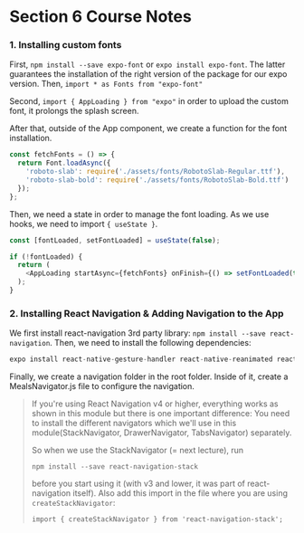 # Section 6 Course Notes

### 1. Installing custom fonts

First, `npm install --save expo-font` or `expo install expo-font`. The latter guarantees the installation of the right version of the package for our expo version. Then,
`import * as Fonts from "expo-font"`

Second, `import { AppLoading } from "expo"` in order to upload the custom font, it prolongs the splash screen.

After that, outside of the App component, we create a function for the font installation.

```javascript
const fetchFonts = () => {
  return Font.loadAsync({
    'roboto-slab': require('./assets/fonts/RobotoSlab-Regular.ttf'),
    'roboto-slab-bold': require('./assets/fonts/RobotoSlab-Bold.ttf')
  });
};
```

Then, we need a state in order to manage the font loading. As we use hooks, we need to import `{ useState }`.

```javascript
const [fontLoaded, setFontLoaded] = useState(false);

if (!fontLoaded) {
  return (
    <AppLoading startAsync={fetchFonts} onFinish={() => setFontLoaded(true)} />
  );
}
```

### 2. Installing React Navigation & Adding Navigation to the App

We first install react-navigation 3rd party library: `npm install --save react-navigation`. Then, we need to install the following dependencies:

```javascript
expo install react-native-gesture-handler react-native-reanimated react-native-screens react-native-safe-area-context @react-native-community/masked-view
```

Finally, we create a navigation folder in the root folder. Inside of it, create a MealsNavigator.js file to configure the navigation.

> If you're using React Navigation v4 or higher, everything works as shown in this module but there is one important difference:
> You need to install the different navigators which we'll use in this module(StackNavigator, DrawerNavigator, TabsNavigator) separately.
>
> So when we use the StackNavigator (= next lecture), run
>
> `npm install --save react-navigation-stack`
>
> before you start using it (with v3 and lower, it was part of react-navigation itself).
> Also add this import in the file where you are using `createStackNavigator`:
>
> `import { createStackNavigator } from 'react-navigation-stack';`
